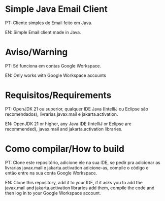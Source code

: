 # Simple Java Email Client
 PT: Cliente simples de Email feito em Java.
 
 EN: Simple Email client made in Java.
 # Aviso/Warning
 PT: Só funciona em contas Google Workspace. 
 
 EN: Only works with Google Workspace accounts
# Requisitos/Requirements
PT: OpenJDK 21 ou superior, qualquer IDE Java (IntelliJ ou Eclipse são recomendados), livrarias javax.mail e jakarta.activation.

EN: OpenJDK 21 or higher, any Java IDE (IntelliJ or Eclipse are recommended), javax.mail and jakarta.activation libraries.

# Como compilar/How to build
PT: Clone este repositório, adicione ele na sua IDE, se pedir pra adicionar as livrarias javax.mail e jakarta.activation adicione-as, compile o código e então entre na sua conta Google Workspace.

EN: Clone this repository, add it to your IDE, if it asks you to add the javax.mail and jakarta.activation libraries add them, compile the code and then log in to your Google Workspace account.
